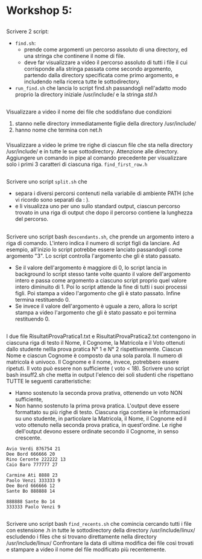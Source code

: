 # Workshop 5:


## 
Scrivere 2 script:
- `find.sh`: 
  - prende come argomenti un percorso assoluto di una directory, ed una stringa che continene il nome di file.
  - deve far visualizzare a video il percorso assoluto di tutti i file il cui corrisponde alla stringa passata come secondo argomento, partendo dalla directory specificata come primo argomento, e includendo nella ricerca tutte le sottodirectory.
- `run_find.sh` che lancia lo script find.sh passandogli nell'adatto modo proprio la directory iniziale /usr/include/ e la stringa *std*.h

## 
Visualizzare a video il nome dei file che soddisfano due condizioni 
1. stanno nelle directory immediatamente figlie della directory /usr/include/ 
2. hanno nome che termina con net.h

### 
Visualizzare a video le prime tre righe di ciascun file che sta nella directory
/usr/include/ e in tutte le sue sottodirectory. Attenzione alle directory.
Aggiungere un comando in pipe al comando precedente per visualizzare solo i primi
3 caratteri di ciascuna riga. `find_first_row.h`


## 
Scrivere uno script `split.sh` che
- separa i diversi percorsi contenuti nella variabile di ambiente PATH (che vi
ricordo sono separati da : ).
- e li visualizza uno per uno sullo standard output, ciascun percorso trovato in una
riga di output che dopo il percorso contiene la lunghezza del percorso.

##
Scrivere uno script bash `descendants.sh`, che prende un argomento intero a riga di
comando. L'intero indica il numero di script figli da lanciare.
Ad esempio, all'inizio lo script potrebbe essere lanciato passandogli come
argomento "3". Lo script controlla l'argomento che gli è stato passato.
- Se il valore dell'argomento è maggiore di 0, lo script lancia in background lo
script stesso tante volte quanto il valore dell'argomento intero e passa come
argomento a ciascuno script proprio quel valore intero diminuito di 1. Poi lo
script attende la fine di tutti i suoi processi figli. Poi stampa a video l'argomento
che gli è stato passato. Infine termina restituendo 0.
- Se invece il valore dell'argomento è uguale a zero, allora lo script stampa a
video l'argomento che gli è stato passato e poi termina restituendo 0.

## 
I due file RisultatiProvaPratica1.txt e RisultatiProvaPratica2.txt contengono in
ciascuna riga di testo il Nome, il Cognome, la Matricola e il Voto ottenuti dallo
studente nellla prova pratica N° 1 e N° 2 rispettivamente. Ciascun Nome e ciascun
Cognome è composto da una sola parola. Il numero di matricola è univoco. Il
Cognome e il nome, invece, potrebbero essere ripetuti. Il voto può essere non
sufficiente ( voto < 18).
Scrivere uno script bash insuff2.sh che metta in output l'elenco dei soli studenti che
rispettano TUTTE le seguenti caratteristiche:
- Hanno sostenuto la seconda prova prativa, ottenendo un voto NON sufficiente,
- Non hanno sostenuto la prima prova pratica.
L'output deve essere formattato su più righe di testo. Ciascuna riga contiene le
informazioni su uno studente, in particolare la Matricola, il Nome, il Cognome ed il
voto ottenuto nella seconda prova pratica, in quest'ordine. Le righe dell'output
devono essere ordinate secondo il Cognome, in senso crescente.
```plaintext
Avio Verdi 876754 21
Dee Bord 666666 20
Rino Ceronte 222222 13
Caio Baro 777777 27
```
```plaintext
Carmine Ati 8888 23
Paolo Venzi 333333 9
Dee Bord 666666 12
Sante Bo 888888 14
```
```plaintext
888888 Sante Bo 14
333333 Paolo Venzi 9
```

##
Scrivere uno script bash `find_recents.sh` che comincia cercando tutti i file con estensione .h in
tutte le sottodirectory della directory /usr/include/linux/ escludendo i files che si trovano
direttamente nella directory /usr/include/linux/
Confrontare la data di ultima modifica dei file così trovati e stampare a video il nome del file
modificato più recentemente.

